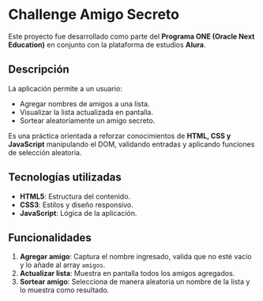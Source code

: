 # Challenge Amigo Secreto

Este proyecto fue desarrollado como parte del **Programa ONE (Oracle Next Education)** en conjunto con la plataforma de estudios **Alura**.

## Descripción
La aplicación permite a un usuario:
- Agregar nombres de amigos a una lista.
- Visualizar la lista actualizada en pantalla.
- Sortear aleatoriamente un amigo secreto.

Es una práctica orientada a reforzar conocimientos de **HTML, CSS y JavaScript** manipulando el DOM, validando entradas y aplicando funciones de selección aleatoria.

## Tecnologías utilizadas
- **HTML5**: Estructura del contenido.
- **CSS3**: Estilos y diseño responsivo.
- **JavaScript**: Lógica de la aplicación.

## Funcionalidades
1. **Agregar amigo**: Captura el nombre ingresado, valida que no esté vacío y lo añade al array `amigos`.
2. **Actualizar lista**: Muestra en pantalla todos los amigos agregados.
3. **Sortear amigo**: Selecciona de manera aleatoria un nombre de la lista y lo muestra como resultado.

